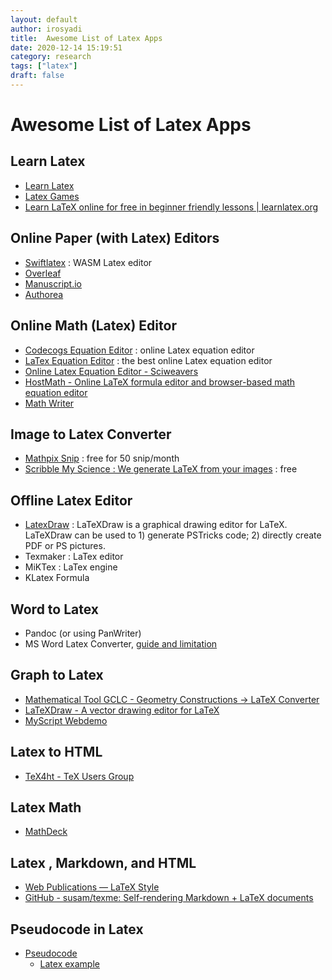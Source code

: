 ```yaml
---
layout: default
author: irosyadi
title:  Awesome List of Latex Apps
date: 2020-12-14 15:19:51
category: research
tags: ["latex"]
draft: false
---
```


# Awesome List of Latex Apps

## Learn Latex
- [Learn Latex](https://www.overleaf.com/learn/latex/Learn_LaTeX_in_30_minutes)
- [Latex Games](https://texnique.xyz/)
- [Learn LaTeX online for free in beginner friendly lessons | learnlatex.org](https://www.learnlatex.org/en/)

## Online Paper (with Latex) Editors
- [Swiftlatex](https://www.swiftlatex.com/) : WASM Latex editor
- [Overleaf](https://www.overleaf.com/)
- [Manuscript.io](https://www.manuscripts.io)
- [Authorea](https://authorea.com/)

## Online Math (Latex) Editor
- [Codecogs Equation Editor](https://www.codecogs.com/latex/eqneditor.php) : online Latex equation editor
- [LaTex Equation Editor](https://www.tutorialspoint.com/latex_equation_editor.htm) : the best online Latex equation editor
- [Online Latex Equation Editor - Sciweavers](http://www.sciweavers.org/free-online-latex-equation-editor)
- [HostMath - Online LaTeX formula editor and browser-based math equation editor](http://www.hostmath.com/)
- [Math Writer](https://writer.math.dev/)

## Image to Latex Converter
* [Mathpix Snip](https://mathpix.com/) : free for 50 snip/month
* [Scribble My Science : We generate LaTeX from your images](https://scribblemyscience.com/index) : free

## Offline Latex Editor
- [LatexDraw](http://latexdraw.sourceforge.net/) : LaTeXDraw is a graphical drawing editor for LaTeX. LaTeXDraw can be used to 1) generate PSTricks code; 2) directly create PDF or PS pictures.
- Texmaker : LaTex editor
- MiKTex : LaTex engine
- KLatex Formula

## Word to Latex
- Pandoc (or using PanWriter)
- MS Word Latex Converter, [guide and limitation](https://support.microsoft.com/en-us/office/linear-format-equations-using-unicodemath-and-latex-in-word-2e00618d-b1fd-49d8-8cb4-8d17f25754f8)

## Graph to Latex
- [Mathematical Tool GCLC - Geometry Constructions -> LaTeX Converter](http://poincare.matf.bg.ac.rs/~janicic//gclc/)
- [LaTeXDraw - A vector drawing editor for LaTeX](http://latexdraw.sourceforge.net/)
- [MyScript Webdemo](https://webdemo.myscript.com/)

## Latex to HTML
- [TeX4ht - TeX Users Group](https://tug.org/tex4ht/)

## Latex Math
- [MathDeck](https://prod.mathdeck.org/)

## Latex , Markdown, and HTML
- [Web Publications — LaTeX Style](https://goessner.github.io/mdmath/publication.html)
- [GitHub - susam/texme: Self-rendering Markdown + LaTeX documents](https://github.com/susam/texme)

## Pseudocode in Latex
- [Pseudocode](https://en.wikipedia.org/wiki/Pseudocode)
    - [Latex example](https://es.overleaf.com/latex/examples/pseudocode-example/pbssqzhvktkj)

